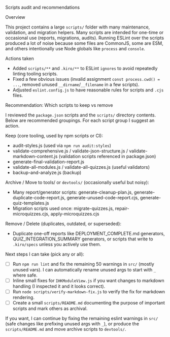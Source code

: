 Scripts audit and recommendations

Overview

This project contains a large `scripts/` folder with many maintenance, validation, and migration helpers. Many scripts are intended for one-time or occasional use (reports, migrations, audits). Running ESLint over the scripts produced a lot of noise because some files are CommonJS, some are ESM, and others intentionally use Node globals like `process` and `console`.

Actions taken

- Added `scripts/**` and `.kiro/**` to ESLint `ignores` to avoid repeatedly linting tooling scripts.
- Fixed a few obvious issues (invalid assignment `const process.cwd() = ...`, removed unused `__dirname`/`__filename` in a few scripts).
- Adjusted `eslint.config.js` to have reasonable rules for scripts and `.cjs` files.

Recommendation: Which scripts to keep vs remove

I reviewed the `package.json` scripts and the `scripts/` directory contents. Below are recommended groupings. For each script group I suggest an action.

Keep (core tooling, used by npm scripts or CI):
- audit-styles.js (used via `npm run audit:styles`)
- validate-comprehensive.js / validate-json-structure.js / validate-markdown-content.js (validation scripts referenced in package.json)
- generate-final-validation-report.js
- validate-all-modules.js / validate-all-quizzes.js (useful validators)
- backup-and-analyze.js (backup)

Archive / Move to tools/ or `devtools/` (occasionally useful but noisy):
- Many report/generator scripts: generate-cleanup-plan.js, generate-duplicate-code-report.js, generate-unused-code-report.cjs, generate-quiz-templates.js
- Migration scripts used once: migrate-quizzes.js, repair-microquizzes.cjs, apply-microquizzes.cjs

Remove / Delete (duplicates, outdated, or superseded):
- Duplicate one-off reports like DEPLOYMENT_COMPLETE.md generators, QUIZ_INTEGRATION_SUMMARY generators, or scripts that write to `.kiro/specs` unless you actively use them.

Next steps I can take (pick any or all):
- [ ] Run `npm run lint` and fix the remaining 50 warnings in `src/` (mostly unused vars). I can automatically rename unused args to start with `_` where safe.
- [ ] Inline small fixes for `IHKModuleView.js` if you want changes to markdown handling (I inspected it and it looks correct).
- [ ] Run `node scripts/verify-markdown-fix.js` to verify the fix for markdown rendering.
- [ ] Create a small `scripts/README.md` documenting the purpose of important scripts and mark others as archival.

If you want, I can continue by fixing the remaining eslint warnings in `src/` (safe changes like prefixing unused args with `_`), or produce the `scripts/README.md` and move archive scripts to `devtools/`.

